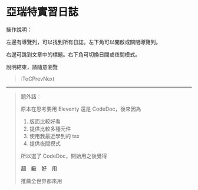 # 亞瑞特實習日誌

操作說明：

左邊有導覽列，可以找到所有日誌。左下角可以開啟或關閉導覽列。

右邊可跳到文章中的標題。右下角可切換日間或夜間模式。

說明結束，請隨意瀏覽

> :ToCPrevNext

---

> 題外話：
> 
> 原本在思考要用 Eleventy 還是 CodeDoc，後來因為
> 
> 1. 版面比較好看
> 2. 提供比較多種元件
> 3. 使用我最近學到的 tsx
> 4. 提供夜間模式
> 
> 所以選了 CodeDoc，開始用之後覺得
>
> **超　級　好　用**
>
> 推薦全世界都來用



<!-- # Codedoc Boilerplate

Modify `docs/md/index.md` to change the contents of this page. This will be your starting
page on your GitHub Pages site.

To get started, run `codedoc check` to see which configurations you most probably need to change,
and get instructions on how to change them. Also don't forget to check the official docs of **CODEDOC**.

> :Buttons
> > :Button label=Official Docs, url=https://codedoc.cc -->

<!-- > :ToCPrevNext -->